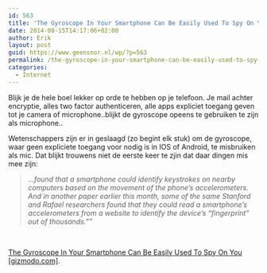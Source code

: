 ```yaml
---
id: 563
title: 'The Gyroscope In Your Smartphone Can Be Easily Used To Spy On You [gizmodo.com]'
date: 2014-08-15T14:17:06+02:00
author: Erik
layout: post
guid: https://www.geensnor.nl/wp/?p=563
permalink: /the-gyroscope-in-your-smartphone-can-be-easily-used-to-spy-on-you-gizmodo-com/
categories:
  - Internet
---
```

Blijk je de hele boel lekker op orde te hebben op je telefoon. Je mail achter encryptie, alles two factor authenticeren, alle apps expliciet toegang geven tot je camera of microphone..blijkt de gyroscope opeens te gebruiken te zijn als microphone..

Wetenschappers zijn er in geslaagd (zo begint elk stuk) om de gyroscope, waar geen expliciete toegang voor nodig is in IOS of Android, te misbruiken als mic. Dat blijkt trouwens niet de eerste keer te zjin dat daar dingen mis mee zijn:

> _&#8230;found that a smartphone could identify keystrokes on nearby computers based on the movement of the phone’s accelerometers. And in another paper earlier this month, some of the same Stanford and Rafael researchers found that they could read a smartphone’s accelerometers from a website to identify the device’s “fingerprint” out of thousands.&#8221;&#8221;_

&nbsp;

[The Gyroscope In Your Smartphone Can Be Easily Used To Spy On You [gizmodo.com]](https://gizmodo.com/the-gyroscope-in-your-smartphone-can-be-easily-used-to-1622053612).